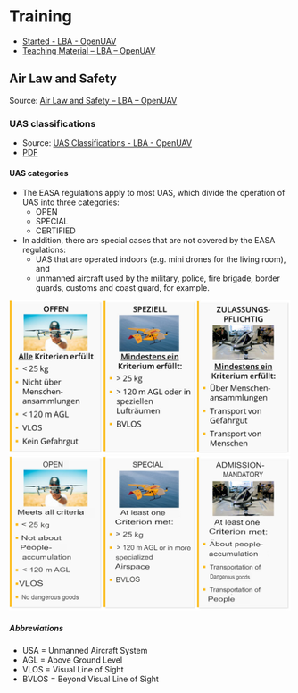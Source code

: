 # Training

* [Started - LBA - OpenUAV](https://lba-openuav.de/einstieg/)
* [Teaching Material – LBA – OpenUAV](https://lba-openuav.de/onlinekurs/lehrmaterial/)

## Air Law and Safety

Source: [Air Law and Safety – LBA – OpenUAV](https://lba-openuav.de/onlinekurs/lehrmaterial/luftrecht-und-sicherheit/)

### UAS classifications

* Source: [UAS Classifications - LBA - OpenUAV](https://lba-openuav.de/onlinekurs/lehrmaterial/luftrecht-und-sicherheit/uas-klassifizierungen/)
* [PDF](files/training/1-air-law-and-safety/1-uas-classifications/uas-classifications.pdf)

#### UAS categories

* The EASA regulations apply to most UAS, which divide the operation of UAS into three categories:
  * OPEN
  * SPECIAL
  * CERTIFIED
* In addition, there are special cases that are not covered by the EASA regulations:
  * UAS that are operated indoors (e.g. mini drones for the living room), and
  * unmanned aircraft used by the military, police, fire brigade, border guards, customs and coast guard, for example.

![uas-categories](files/training/1-air-law-and-safety/1-uas-classifications/uas-categories/01-ALW-01-02-Unterkategorien-1024x561.jpg)
![uas-categories-translated](files/training/1-air-law-and-safety/1-uas-classifications/uas-categories/01-ALW-01-02-Unterkategorien-1024x561.translated.jpg)

##### Abbreviations

* USA = Unmanned Aircraft System
* AGL = Above Ground Level
* VLOS = Visual Line of Sight
* BVLOS = Beyond Visual Line of Sight
